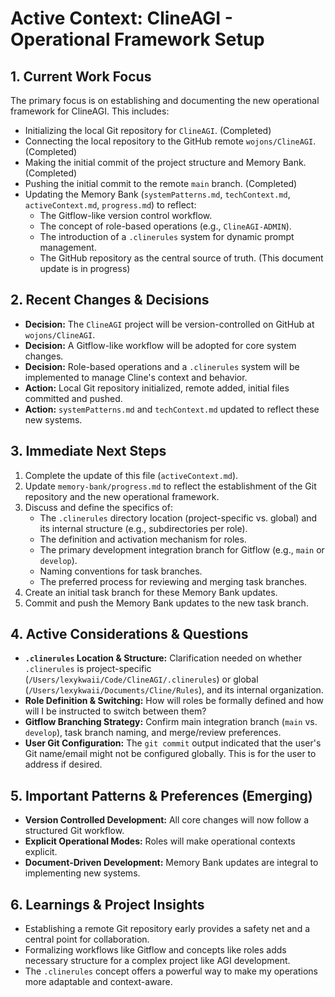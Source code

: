 # Active Context: ClineAGI - Operational Framework Setup

## 1. Current Work Focus
The primary focus is on establishing and documenting the new operational framework for ClineAGI. This includes:
-   Initializing the local Git repository for `ClineAGI`. (Completed)
-   Connecting the local repository to the GitHub remote `wojons/ClineAGI`. (Completed)
-   Making the initial commit of the project structure and Memory Bank. (Completed)
-   Pushing the initial commit to the remote `main` branch. (Completed)
-   Updating the Memory Bank (`systemPatterns.md`, `techContext.md`, `activeContext.md`, `progress.md`) to reflect:
    -   The Gitflow-like version control workflow.
    -   The concept of role-based operations (e.g., `ClineAGI-ADMIN`).
    -   The introduction of a `.clinerules` system for dynamic prompt management.
    -   The GitHub repository as the central source of truth.
    (This document update is in progress)

## 2. Recent Changes & Decisions
-   **Decision:** The `ClineAGI` project will be version-controlled on GitHub at `wojons/ClineAGI`.
-   **Decision:** A Gitflow-like workflow will be adopted for core system changes.
-   **Decision:** Role-based operations and a `.clinerules` system will be implemented to manage Cline's context and behavior.
-   **Action:** Local Git repository initialized, remote added, initial files committed and pushed.
-   **Action:** `systemPatterns.md` and `techContext.md` updated to reflect these new systems.

## 3. Immediate Next Steps
1.  Complete the update of this file (`activeContext.md`).
2.  Update `memory-bank/progress.md` to reflect the establishment of the Git repository and the new operational framework.
3.  Discuss and define the specifics of:
    -   The `.clinerules` directory location (project-specific vs. global) and its internal structure (e.g., subdirectories per role).
    -   The definition and activation mechanism for roles.
    -   The primary development integration branch for Gitflow (e.g., `main` or `develop`).
    -   Naming conventions for task branches.
    -   The preferred process for reviewing and merging task branches.
4.  Create an initial task branch for these Memory Bank updates.
5.  Commit and push the Memory Bank updates to the new task branch.

## 4. Active Considerations & Questions
-   **`.clinerules` Location & Structure:** Clarification needed on whether `.clinerules` is project-specific (`/Users/lexykwaii/Code/ClineAGI/.clinerules`) or global (`/Users/lexykwaii/Documents/Cline/Rules`), and its internal organization.
-   **Role Definition & Switching:** How will roles be formally defined and how will I be instructed to switch between them?
-   **Gitflow Branching Strategy:** Confirm main integration branch (`main` vs. `develop`), task branch naming, and merge/review preferences.
-   **User Git Configuration:** The `git commit` output indicated that the user's Git name/email might not be configured globally. This is for the user to address if desired.

## 5. Important Patterns & Preferences (Emerging)
-   **Version Controlled Development:** All core changes will now follow a structured Git workflow.
-   **Explicit Operational Modes:** Roles will make operational contexts explicit.
-   **Document-Driven Development:** Memory Bank updates are integral to implementing new systems.

## 6. Learnings & Project Insights
-   Establishing a remote Git repository early provides a safety net and a central point for collaboration.
-   Formalizing workflows like Gitflow and concepts like roles adds necessary structure for a complex project like AGI development.
-   The `.clinerules` concept offers a powerful way to make my operations more adaptable and context-aware.
